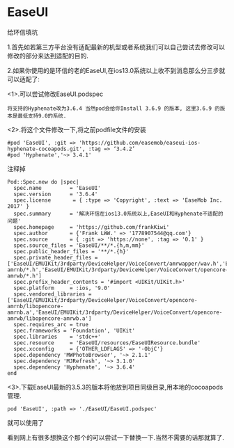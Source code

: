 # EaseUI
给环信填坑

1.首先如若第三方平台没有适配最新的机型或者系统我们可以自己尝试去修改可以修改的部分来达到适配的目的.

2.如果你使用的是环信的老的EaseUI,在ios13.0系统以上收不到消息那么分三步就可以适配了:

<1>.可以尝试修改EaseUI.podspec

```
将支持的Hyphenate改为3.6.4 当然pod会给你Install 3.6.9 的版本, 这里3.6.9 的版本是最低支持9.0的系统.

```
<2>.将这个文件修改一下,将之前podfile文件的安装

```
#pod 'EaseUI', :git => 'https://github.com/easemob/easeui-ios-hyphenate-cocoapods.git', :tag => ‘3.4.2’
#pod 'Hyphenate','~> 3.4.1'

```
注释掉

```
Pod::Spec.new do |spec|
  spec.name         = 'EaseUI'
  spec.version      = '3.6.4'
  spec.license       = { :type => 'Copyright', :text => 'EaseMob Inc. 2017' }
  spec.summary      = '解决环信在ios13.0系统以上,EaseUI和Hyphenate不适配的问题'
  spec.homepage     = 'https://github.com/frankKiwi'
  spec.author       = {'Frank LWW.' => '1778907544@qq.com'}
  spec.source       = { :git => 'https://none', :tag => '0.1' }
  spec.source_files = 'EaseUI/**/*.{h,m,mm}'
  spec.public_header_files = '**/*.{h}'
  spec.private_header_files = ['EaseUI/EMUIKit/3rdparty/DeviceHelper/VoiceConvert/amrwapper/wav.h','EaseUI/EMUIKit/3rdparty/DeviceHelper/VoiceConvert/amrwapper/amrFileCodec.h','EaseUI/EMUIKit/3rdparty/DeviceHelper/VoiceConvert/opencore-amrnb/*.h','EaseUI/EMUIKit/3rdparty/DeviceHelper/VoiceConvert/opencore-amrwb/*.h']
  spec.prefix_header_contents = '#import <UIKit/UIKit.h>'
  spec.platform     = :ios, '9.0'
  spec.vendored_libraries = ['EaseUI/EMUIKit/3rdparty/DeviceHelper/VoiceConvert/opencore-amrnb/libopencore-amrnb.a','EaseUI/EMUIKit/3rdparty/DeviceHelper/VoiceConvert/opencore-amrwb/libopencore-amrwb.a']
  spec.requires_arc = true
  spec.frameworks = 'Foundation', 'UIKit'
  spec.libraries    = 'stdc++'
  spec.resource     = 'EaseUI/resources/EaseUIResource.bundle'
  spec.xcconfig     = {'OTHER_LDFLAGS' => '-ObjC'}
  spec.dependency 'MWPhotoBrowser', '~> 2.1.1'    
  spec.dependency 'MJRefresh', '~> 3.1.0'
  spec.dependency 'Hyphenate', '~> 3.6.4'
end

```



<3>.下载EaseUI最新的3.5.3的版本将他放到项目同级目录,用本地的cocoapods管理.
```
pod 'EaseUI', :path => './EaseUI/EaseUI.podspec'
```
就可以使用了

看到网上有很多想换这个那个的可以尝试一下替换一下.当然不需要的话那就算了.


